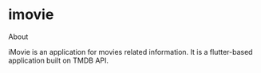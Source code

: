 # imovie

About

iMovie is an application for movies related information. It is a flutter-based application built on TMDB API.
